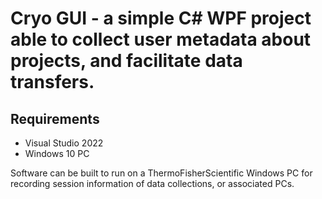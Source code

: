 # Cryo GUI - a simple C# WPF project able to collect user metadata about projects, and facilitate data transfers.

## Requirements

- Visual Studio 2022
- Windows 10 PC

Software can be built to run on a ThermoFisherScientific Windows PC for recording session information of data collections, or associated PCs.

